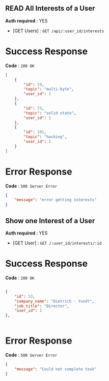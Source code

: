 ## READ All Interests of a User

**Auth required** : YES

* [GET Users] : `GET /api/:user_id/interests`

# Success Response

**Code** : `200 OK`

```json
[
    {
        "id": 19,
        "topic": "multi-byte",
        "user_id": 1
    },
    {
        "id": 73,
        "topic": "solid state",
        "user_id": 1
    },
    {
        "id": 101,
        "topic": "hacking",
        "user_id": 1
    }
]
```

# Error Response

**Code** : `500 Server Error`

```json
{ 
    "message": "error getting interests" 
}
```

## Show one Interest of a User

**Auth required** : YES

* [GET User] : `GET /:user_id/interests/:id`

# Success Response

**Code** : `200 OK`

```json

{
    "id": 53,
    "company_name": "Dietrich - Yundt",
    "job_title": "Director",
    "user_id": 1
},
   
```

# Error Response

**Code** : `500 Server Error`

```json
{
    "message": "Could not complete task"
}
```